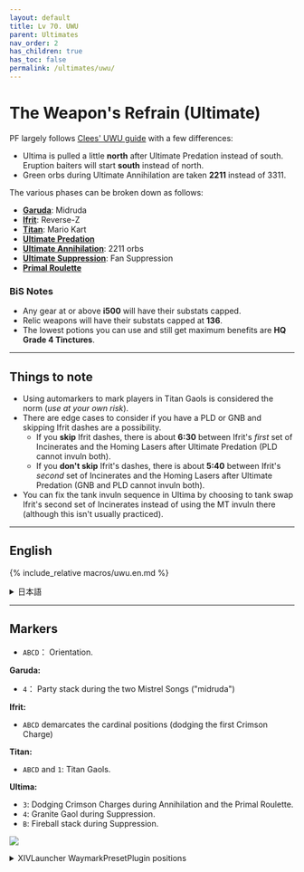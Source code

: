 ```yaml
---
layout: default
title: Lv 70. UWU
parent: Ultimates
nav_order: 2
has_children: true
has_toc: false
permalink: /ultimates/uwu/
---
```


# The Weapon's Refrain (Ultimate)

PF largely follows [Clees' UWU guide](https://www.icy-veins.com/ffxiv/the-weapons-refrain-ultimate-guides-ultima)
with a few differences:

- Ultima is pulled a little **north** after Ultimate Predation instead of
  south. Eruption baiters will start **south** instead of north.
- Green orbs during Ultimate Annihilation are taken **2211** instead of 3311.

The various phases can be broken down as follows:

- [**Garuda**](01_garuda): Midruda
- [**Ifrit**](02_ifrit): Reverse-Z
- [**Titan**](03_titan): Mario Kart
- [**Ultimate Predation**](04a_predation)
- [**Ultimate Annihilation**](04b_annihilation): 2211 orbs
- [**Ultimate Suppression**](04c_suppression): Fan Suppression
- [**Primal Roulette**](04d_primal_roulette)

### BiS Notes

- Any gear at or above **i500** will have their substats capped.
- Relic weapons will have their substats capped at **136**.
- The lowest potions you can use and still get maximum benefits are **HQ Grade 
  4 Tinctures**.

---

## Things to note

- Using automarkers to mark players in Titan Gaols is considered the norm (*use
  at your own risk*).
- There are edge cases to consider if you have a PLD or GNB and skipping Ifrit 
  dashes are a possibility.
	- If you **skip** Ifrit dashes, there is about **6:30** between Ifrit's 
    *first* set of Incinerates and the Homing Lasers after Ultimate Predation 
    (PLD cannot invuln both).
	- If you **don't skip** Ifrit's dashes, there is about **5:40** between 
    Ifrit's *second* set of Incinerates and the Homing Lasers after Ultimate 
    Predation (GNB and PLD cannot invuln both).
- You can fix the tank invuln sequence in Ultima by choosing to tank swap 
  Ifrit's second set of Incinerates instead of using the MT invuln there
  (although this isn't usually practiced).

---

## English

{% include_relative macros/uwu.en.md %}

<details markdown=block>
<summary>日本語</summary>


{% include_relative macros/uwu.jp.md %}

</details>

---

## Markers

- `ABCD`： Orientation.

**Garuda:**
- `4`： Party stack during the two Mistrel Songs ("midruda")

**Ifrit:**
- `ABCD` demarcates the cardinal positions (dodging the first Crimson Charge)

**Titan:**
- `ABCD` and `1`: Titan Gaols.

**Ultima:**
- `3`: Dodging Crimson Charges during Annihilation and the Primal Roulette.
- `4`: Granite Gaol during Suppression.
- `B`: Fireball stack during Suppression.

![]({{site.baseurl}}/images/ultimates/uwu/markers.jpg)
<details markdown=block>
<summary>XIVLauncher WaymarkPresetPlugin positions</summary>

```json
{
  "Name":"UWU",
  "MapID":539,
  "A":{"X":100.0,"Y":0.0,"Z":93.3,"ID":0,"Active":true},
  "B":{"X":106.7,"Y":0.0,"Z":100.0,"ID":1,"Active":true},
  "C":{"X":100.0,"Y":0.0,"Z":106.7,"ID":2,"Active":true},
  "D":{"X":93.3,"Y":0.0,"Z":100.0,"ID":3,"Active":true},
  "One":{"X":100.0,"Y":0.0,"Z":100.0,"ID":4,"Active":true},
  "Two":{"X":107.3,"Y":0.0,"Z":107.3,"ID":5,"Active":true},
  "Three":{"X":100.0,"Y":0.0,"Z":81.0,"ID":6,"Active":true},
  "Four":{"X":87.0,"Y":0.0,"Z":87.0,"ID":7,"Active":true}
}
```

</details>

<script data-goatcounter="https://tuufless.goatcounter.com/count"
        async src="//gc.zgo.at/count.js"></script>
